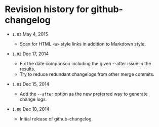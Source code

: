 # Revision history for github-changelog

* `1.03`  May  4, 2015
    * Scan for HTML `<a>` style links in addition to Markdown style.

* `1.02`  Dec 17, 2014
    * Fix the date comparison including the given --after issue in the results.
    * Try to reduce redundant changelogs from other merge commits.

* `1.01`  Dec 15, 2014
    * Add the `--after` option as the new preferred way to generate change logs.

* `1.00`  Dec 10, 2014
    * Initial release of github-changelog.
